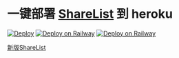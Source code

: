 # 一键部署 [ShareList](https://github.com/reruin/sharelist) 到 heroku 

[![Deploy](https://www.herokucdn.com/deploy/button.png)](https://heroku.com/deploy)
[![Deploy on Railway](https://railway.app/button.svg)](https://railway.app/new/template?template=https%3A%2F%2Fgithub.com%2Fzhongfly%2Frailway-subconverter&referralCode=y7njpi)
[![Deploy on Railway](https://railway.app/button.svg)](https://railway.app/new/template?template=https://github.com/Zeb-L/sharelist-heroku)

[新版ShareList](https://github.com/reruin/sharelist-heroku/tree/next)
